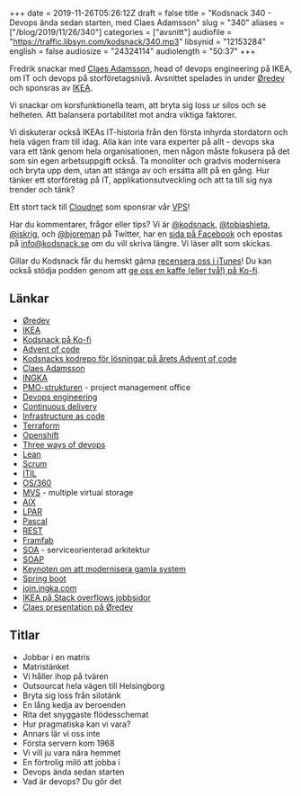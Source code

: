 +++
date = 2019-11-26T05:26:12Z
draft = false
title = "Kodsnack 340 - Devops ända sedan starten, med Claes Adamsson"
slug = "340"
aliases = ["/blog/2019/11/26/340"]
categories = ["avsnitt"]
audiofile = "https://traffic.libsyn.com/kodsnack/340.mp3"
libsynid = "12153284"
english = false
audiosize = "24324114"
audiolength = "50:37"
+++

Fredrik snackar med [Claes Adamsson](https://www.linkedin.com/in/cadamsson/), head of devops engineering på IKEA, om IT och devops på storföretagsnivå. Avsnittet spelades in under [Øredev](https://oredev.org/) och sponsras av [IKEA](https://www.ingka.com/).

Vi snackar om korsfunktionella team, att bryta sig loss ur silos och se helheten. Att balansera portabilitet mot andra viktiga faktorer.

Vi diskuterar också IKEAs IT-historia från den första inhyrda stordatorn och hela vägen fram till idag. Alla kan inte vara experter på allt - devops ska vara ett tänk genom hela organisationen, men någon måste fokusera på det som sin egen arbetsuppgift också. Ta monoliter och gradvis modernisera och bryta upp dem, utan att stänga av och ersätta allt på en gång. Hur tänker ett storföretag på IT, applikationsutveckling och att ta till sig nya trender och tänk?

Ett stort tack till [Cloudnet](http://www.cloudnet.se) som sponsrar vår [VPS](http://en.wikipedia.org/wiki/Virtual_private_server)!

Har du kommentarer, frågor eller tips? Vi är [@kodsnack](https://www.twitter.com/kodsnack), [@tobiashieta](https://www.twitter.com/tobiashieta), [@iskrig](https://www.twitter.com/iskrig), och [@bjoreman](https://www.twitter.com/bjoreman) på Twitter, har en [sida på Facebook](https://www.facebook.com/kodsnack) och epostas på [info@kodsnack.se](mailto:info@kodsnack.se) om du vill skriva längre. Vi läser allt som skickas.

Gillar du Kodsnack får du hemskt gärna [recensera oss i iTunes](http://itunes.apple.com/se/podcast/kodsnack/id561631498?l=en)! Du kan också stödja podden genom att <a href="https://ko-fi.com/kodsnack" rel="payment">ge oss en kaffe (eller två!) på Ko-fi</a>.

## Länkar ##
* [Øredev](https://oredev.org/)
* [IKEA](https://sv.wikipedia.org/wiki/Ikea)
* [Kodsnack på Ko-fi](https://ko-fi.com/kodsnack)
* [Advent of code](https://adventofcode.com/)
* [Kodsnacks kodrepo för lösningar på årets Advent of code](https://github.com/kodsnack/advent_of_code_2019)
* [Claes Adamsson](https://www.linkedin.com/in/cadamsson/)
* [INGKA](https://www.ingka.com/)
* [PMO-strukturen](https://en.wikipedia.org/wiki/Project_management_office) - project management office
* [Devops engineering](https://www.edureka.co/blog/devops-engineer-role)
* [Continuous delivery](https://en.wikipedia.org/wiki/Continuous_delivery)
* [Infrastructure as code](https://en.wikipedia.org/wiki/Infrastructure_as_code)
* [Terraform](https://en.wikipedia.org/wiki/Terraform_%28software%29)
* [Openshift](https://en.wikipedia.org/wiki/OpenShift)
* [Three ways of devops](https://freshservice.com/itsm/phoenix-project-three-ways-devops-blog/)
* [Lean](https://en.wikipedia.org/wiki/Lean_software_development)
* [Scrum](https://en.wikipedia.org/wiki/Scrum_%28software_development%29)
* [ITIL](https://en.wikipedia.org/wiki/ITIL)
* [OS/360](https://en.wikipedia.org/wiki/OS/360_and_successors)
* [MVS](https://en.wikipedia.org/wiki/MVS) - multiple virtual storage
* [AIX](https://en.wikipedia.org/wiki/IBM_AIX)
* [LPAR](https://en.wikipedia.org/wiki/Logical_partition)
* [Pascal](https://en.wikipedia.org/wiki/Pascal_%28programming_language%29)
* [REST](https://en.wikipedia.org/wiki/Representational_state_transfer)
* [Framfab](https://sv.wikipedia.org/wiki/Framfab)
* [SOA](https://en.wikipedia.org/wiki/Service-oriented_architecture) - serviceorienterad arkitektur
* [SOAP](https://en.wikipedia.org/wiki/SOAP)
* [Keynoten om att modernisera gamla system](https://www.youtube.com/watch?v=XoEfV0kXXDY)
* [Spring boot](https://www.geeksforgeeks.org/introduction-to-spring-boot/)
* [join.ingka.com](https://join.ingka.com/)
* [IKEA på Stack overflows jobbsidor](https://stackoverflow.com/jobs?cl=IKEA+Retail)
* [Claes presentation på Øredev](https://www.youtube.com/watch?v=gfaX_ja0kaY)

## Titlar ##
* Jobbar i en matris
* Matristänket
* Vi håller ihop på tvären
* Outsourcat hela vägen till Helsingborg
* Bryta sig loss från silotänk
* En lång kedja av beroenden
* Rita det snyggaste flödesschemat
* Hur pragmatiska kan vi vara?
* Annars lär vi oss inte
* Första servern kom 1968
* Vi vill ju vara nära hemmet
* En förtrolig milö att jobba i
* Devops ända sedan starten
* Vad är devops? Du gör det